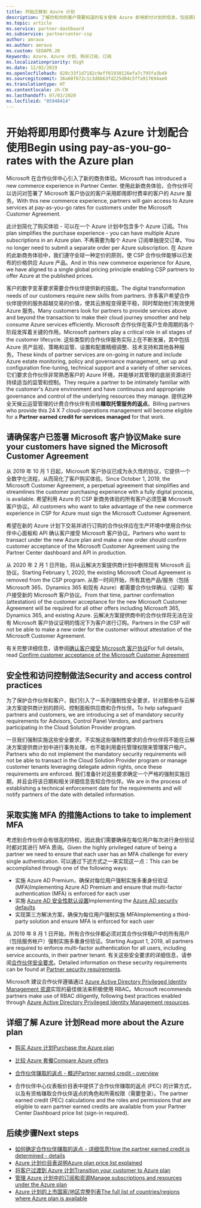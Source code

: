 ```yaml
---
title: 开始迁移到 Azure 计划
description: 了解你和你的客户需要知道的有关使用 Azure 即用即付计划的信息，包括首要步骤、安全预防措施以及入门方式。
ms.topic: article
ms.service: partner-dashboard
ms.subservice: partnercenter-csp
author: amrava
ms.author: amrava
ms.custom: SEOAPR.20
Keywords: Azure、Azure 计划、购买订阅、订阅
ms.localizationpriority: High
ms.date: 12/02/2019
ms.openlocfilehash: 828c33f1d7182c9eff81930126efa7c795fa3b49
ms.sourcegitcommit: 36a60f672c1c3d6b63fd225d04c5ffa917694ae0
ms.translationtype: HT
ms.contentlocale: zh-CN
ms.lasthandoff: 07/03/2020
ms.locfileid: "85948414"
---
```

# <a name="begin-using-pay-as-you-go-rates-with-the-azure-plan"></a><span data-ttu-id="7f378-104">开始将即用即付费率与 Azure 计划配合使用</span><span class="sxs-lookup"><span data-stu-id="7f378-104">Begin using pay-as-you-go-rates with the Azure plan</span></span>

<span data-ttu-id="7f378-105">Microsoft 在合作伙伴中心引入了新的商务体验。</span><span class="sxs-lookup"><span data-stu-id="7f378-105">Microsoft has introduced a new commerce experience in Partner Center.</span></span>  <span data-ttu-id="7f378-106">使用此新商务体验，合作伙伴可以访问对签署了 Microsoft 客户协议的客户采用即用即付费率的客户的 Azure 服务。</span><span class="sxs-lookup"><span data-stu-id="7f378-106">With this new commerce experience, partners will gain access to Azure services at pay-as-you-go rates for customers under the Microsoft Customer Agreement.</span></span>

<span data-ttu-id="7f378-107">此计划简化了购买体验 - 可以在一个 Azure 计划中包含多个 Azure 订阅。</span><span class="sxs-lookup"><span data-stu-id="7f378-107">This plan simplifies the purchase experience - you can have multiple Azure subscriptions in an Azure plan.</span></span> <span data-ttu-id="7f378-108">不再需要为每个 Azure 订阅单独提交订单。</span><span class="sxs-lookup"><span data-stu-id="7f378-108">You no longer need to submit a separate order per Azure subscription.</span></span> <span data-ttu-id="7f378-109">在 Azure 的此新商务体验中，我们遵守全球一种定价的原则，使 CSP 合作伙伴能够以已发布的价格供应 Azure 产品。</span><span class="sxs-lookup"><span data-stu-id="7f378-109">And in this new commerce experience for Azure, we have aligned to a single global pricing principle enabling CSP partners to offer Azure at the published prices.</span></span>

<span data-ttu-id="7f378-110">客户的数字变革要求需要合作伙伴提供新的技能。</span><span class="sxs-lookup"><span data-stu-id="7f378-110">The digital transformation needs of our customers require new skills from partners.</span></span> <span data-ttu-id="7f378-111">许多客户希望合作伙伴提供的服务超越交易的价值，使其云旅程变得更平稳，同时帮助他们有效使用 Azure 服务。</span><span class="sxs-lookup"><span data-stu-id="7f378-111">Many customers look for partners to provide services above and beyond the transaction to make their cloud journey smoother and help consume Azure services efficiently.</span></span> <span data-ttu-id="7f378-112">Microsoft 合作伙伴在客户生命周期的各个阶段发挥着关键的作用。</span><span class="sxs-lookup"><span data-stu-id="7f378-112">Microsoft partners play a critical role in all stages of the customer lifecycle.</span></span> <span data-ttu-id="7f378-113">这些类型的合作伙伴服务实际上在不断发展，其中包括 Azure 资产监视、策略和监管、设置和配置精细调整、技术支持和其他各种服务。</span><span class="sxs-lookup"><span data-stu-id="7f378-113">These kinds of partner services are on-going in nature and include Azure estate monitoring, policy and governance management, set up and configuration fine-tuning, technical support and a variety of other services.</span></span> <span data-ttu-id="7f378-114">它们要求合作伙伴非常熟悉客户的 Azure 环境，并能够对其管理的底层资源进行持续适当的监管和控制。</span><span class="sxs-lookup"><span data-stu-id="7f378-114">They require a partner to be intimately familiar with the customer's Azure environment and have continuous and appropriate governance and control of the underlying resources they manage.</span></span> <span data-ttu-id="7f378-115">提供这种全天候云运营管理的计费合作伙伴有资格**赚取托管服务的返点**。</span><span class="sxs-lookup"><span data-stu-id="7f378-115">Billing partners who provide this 24 X 7 cloud-operations management will become eligible for a **Partner earned credit for services managed** for that work.</span></span>

## <a name="make-sure-your-customers-have-signed-the-microsoft-customer-agreement"></a><span data-ttu-id="7f378-116">请确保客户已签署 Microsoft 客户协议</span><span class="sxs-lookup"><span data-stu-id="7f378-116">Make sure your customers have signed the Microsoft Customer Agreement</span></span>

<span data-ttu-id="7f378-117">从 2019 年 10 月 1 日起，Microsoft 客户协议已成为永久性的协议，它提供一个全数字化流程，从而简化了客户购买体验。</span><span class="sxs-lookup"><span data-stu-id="7f378-117">Since October 1, 2019, the Microsoft Customer Agreement, a perpetual agreement that simplifies and streamlines the customer purchasing experience with a fully digital process, is available.</span></span> <span data-ttu-id="7f378-118">希望利用 Azure 的 CSP 新商务体验的所有客户必须签署 Microsoft 客户协议。</span><span class="sxs-lookup"><span data-stu-id="7f378-118">All customers who want to take advantage of the new commerce experience in CSP for Azure must sign the Microsoft Customer Agreement.</span></span>

<span data-ttu-id="7f378-119">希望在新的 Azure 计划下交易并进行订购的合作伙伴应在生产环境中使用合作伙伴中心面板和 API 确认客户接受 Microsoft 客户协议。</span><span class="sxs-lookup"><span data-stu-id="7f378-119">Partners who want to transact under the new Azure plan and make a new order should confirm customer acceptance of the Microsoft Customer Agreement using the Partner Center dashboard and API in production.</span></span>

<span data-ttu-id="7f378-120">从 2020 年 2 月 1 日开始，将从云解决方案提供商计划中删除现有 Microsoft 云协议。</span><span class="sxs-lookup"><span data-stu-id="7f378-120">Starting February 1, 2020, the existing Microsoft Cloud Agreement is removed from the CSP program.</span></span> <span data-ttu-id="7f378-121">从那一时间开始，所有其他产品/服务（包括 Microsoft 365、Dynamics 365 和现有 Azure）都需要合作伙伴确认（证明）客户接受新的 Microsoft 客户协议。</span><span class="sxs-lookup"><span data-stu-id="7f378-121">From that time, partner confirmation (attestation) of the customer acceptance for the new Microsoft Customer Agreement will be required for all other offers including Microsoft 365, Dynamics 365, and existing Azure.</span></span> <span data-ttu-id="7f378-122">云解决方案提供商中的合作伙伴将无法在没有 Microsoft 客户协议证明的情况下为客户进行订购。</span><span class="sxs-lookup"><span data-stu-id="7f378-122">Partners in the CSP will not be able to make a new order for the customer without attestation of the Microsoft Customer Agreement.</span></span>

<span data-ttu-id="7f378-123">有关完整详细信息，请参阅[确认客户接受 Microsoft 客户协议](confirm-customer-agreement.md)</span><span class="sxs-lookup"><span data-stu-id="7f378-123">For full details, read [Confirm customer acceptance of the Microsoft Customer Agreement](confirm-customer-agreement.md)</span></span>

## <a name="security-and-access-control-practices"></a><span data-ttu-id="7f378-124">安全性和访问控制做法</span><span class="sxs-lookup"><span data-stu-id="7f378-124">Security and access control practices</span></span>

<span data-ttu-id="7f378-125">为了保护合作伙伴和客户，我们引入了一系列强制性安全要求，针对那些参与云解决方案提供商计划的顾问、控制面板供应商和合作伙伴。</span><span class="sxs-lookup"><span data-stu-id="7f378-125">To help safeguard partners and customers, we are introducing a set of mandatory security requirements for Advisors, Control Panel Vendors, and partners participating in the Cloud Solution Provider program.</span></span>

<span data-ttu-id="7f378-126">一旦我们强制实施这些安全要求，不实施这些强制性要求的合作伙伴将不能在云解决方案提供商计划中进行事务处理，也不能利用委托管理权限来管理客户租户。</span><span class="sxs-lookup"><span data-stu-id="7f378-126">Partners who do not implement the mandatory security requirements will not be able to transact in the Cloud Solution Provider program or manage customer tenants leveraging delegate admin rights, once these requirements are enforced.</span></span> <span data-ttu-id="7f378-127">我们准备针对这些要求确定一个严格的强制实施日期，并且会将该日期和相关详细信息告知合作伙伴。</span><span class="sxs-lookup"><span data-stu-id="7f378-127">We are in the process of establishing a technical enforcement date for the requirements and will notify partners of the date with detailed information.</span></span>

## <a name="actions-to-take-to-implement-mfa"></a><span data-ttu-id="7f378-128">采取实施 MFA 的措施</span><span class="sxs-lookup"><span data-stu-id="7f378-128">Actions to take to implement MFA</span></span>

<span data-ttu-id="7f378-129">考虑到合作伙伴会有很高的特权，因此我们需要确保在每位用户每次进行身份验证时都对其进行 MFA 质询。</span><span class="sxs-lookup"><span data-stu-id="7f378-129">Given the highly privileged nature of being a partner we need to ensure that each user has an MFA challenge for every single authentication.</span></span> <span data-ttu-id="7f378-130">可以通过下述方式之一来实现这一点：</span><span class="sxs-lookup"><span data-stu-id="7f378-130">This can be accomplished through one of the following ways:</span></span>

- <span data-ttu-id="7f378-131">实施 Azure AD Premium，确保对每位用户强制实施多重身份验证 (MFA)</span><span class="sxs-lookup"><span data-stu-id="7f378-131">Implementing Azure AD Premium and ensure that multi-factor authentication (MFA) is enforced for each user</span></span>
- <span data-ttu-id="7f378-132">实施 [Azure AD 安全性默认设置](https://docs.microsoft.com/azure/active-directory/conditional-access/concept-conditional-access-security-defaults)</span><span class="sxs-lookup"><span data-stu-id="7f378-132">Implementing the [Azure AD security defaults](https://docs.microsoft.com/azure/active-directory/conditional-access/concept-conditional-access-security-defaults)</span></span>
- <span data-ttu-id="7f378-133">实现第三方解决方案，确保为每位用户强制实施 MFA</span><span class="sxs-lookup"><span data-stu-id="7f378-133">Implementing a third-party solution and ensure MFA is enforced for each user</span></span>

<span data-ttu-id="7f378-134">从 2019 年 8 月 1 日开始，所有合作伙伴都必须对其合作伙伴租户中的所有用户（包括服务帐户）强制实施多重身份验证。</span><span class="sxs-lookup"><span data-stu-id="7f378-134">Starting August 1, 2019, all partners are required to enforce multi-factor authentication for all users, including service accounts, in their partner tenant.</span></span> <span data-ttu-id="7f378-135">有关这些安全要求的详细信息，请参阅[合作伙伴安全要求](https://docs.microsoft.com/partner-center/partner-security-requirements)。</span><span class="sxs-lookup"><span data-stu-id="7f378-135">Detailed information on these security requirements can be found at [Partner security requirements](https://docs.microsoft.com/partner-center/partner-security-requirements).</span></span>

<span data-ttu-id="7f378-136">Microsoft 建议合作伙伴遵循通过 [Azure Active Directory Privileged Identity Management 资源](https://docs.microsoft.com/azure/active-directory/privileged-identity-management/pim-configure)实现的最佳做法来积极使用 RBAC。</span><span class="sxs-lookup"><span data-stu-id="7f378-136">Microsoft recommends partners make use of RBAC diligently, following best practices enabled through [Azure Active Directory Privileged Identity Management resources](https://docs.microsoft.com/azure/active-directory/privileged-identity-management/pim-configure).</span></span>

## <a name="read-more-about-the-azure-plan"></a><span data-ttu-id="7f378-137">详细了解 Azure 计划</span><span class="sxs-lookup"><span data-stu-id="7f378-137">Read more about the Azure plan</span></span>

- [<span data-ttu-id="7f378-138">购买 Azure 计划</span><span class="sxs-lookup"><span data-stu-id="7f378-138">Purchase the Azure plan</span></span>](purchase-azure-plan.md)

- [<span data-ttu-id="7f378-139">比较 Azure 套餐</span><span class="sxs-lookup"><span data-stu-id="7f378-139">Compare Azure offers</span></span>](compare-azure-offers.md)

- [<span data-ttu-id="7f378-140">合作伙伴赚取的返点 - 概述</span><span class="sxs-lookup"><span data-stu-id="7f378-140">Partner earned credit - overview</span></span>](partner-earned-credit.md)

- <span data-ttu-id="7f378-141">合作伙伴中心仪表板价目表中提供了合作伙伴赚取的返点 (PEC) 的计算方式，以及有资格赚取合作伙伴返点的角色和所需权限（需要登录）。</span><span class="sxs-lookup"><span data-stu-id="7f378-141">The partner earned credit (PEC) calculations and the roles and permissions that are eligible to earn partner earned credits are available from your Partner Center Dashboard price list (sign-in required).</span></span>

## <a name="next-steps"></a><span data-ttu-id="7f378-142">后续步骤</span><span class="sxs-lookup"><span data-stu-id="7f378-142">Next steps</span></span> 

- [<span data-ttu-id="7f378-143">如何确定合作伙伴赚取的返点 - 详细信息</span><span class="sxs-lookup"><span data-stu-id="7f378-143">How the partner earned credit is determined - details</span></span>](partner-earned-credit-explanation.md)
- [<span data-ttu-id="7f378-144">Azure 计划价目表说明</span><span class="sxs-lookup"><span data-stu-id="7f378-144">Azure plan price list explained</span></span>](azure-plan-price-list.md)
- [<span data-ttu-id="7f378-145">将客户过渡到 Azure 计划</span><span class="sxs-lookup"><span data-stu-id="7f378-145">Transition your customer to Azure plan</span></span>](azure-plan-transition.md)
- [<span data-ttu-id="7f378-146">管理 Azure 计划中的订阅和资源</span><span class="sxs-lookup"><span data-stu-id="7f378-146">Manage subscriptions and resources under the Azure plan</span></span>](azure-plan-manage.md)
- [<span data-ttu-id="7f378-147">Azure 计划的上市国家/地区完整列表</span><span class="sxs-lookup"><span data-stu-id="7f378-147">The full list of countries/regions where Azure plan is available</span></span>](https://query.prod.cms.rt.microsoft.com/cms/api/am/binary/RE3QN0x)
